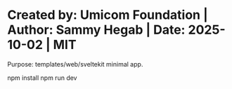 # Created by: Umicom Foundation | Author: Sammy Hegab | Date: 2025-10-02 | MIT
Purpose: templates/web/sveltekit minimal app.

npm install
npm run dev
